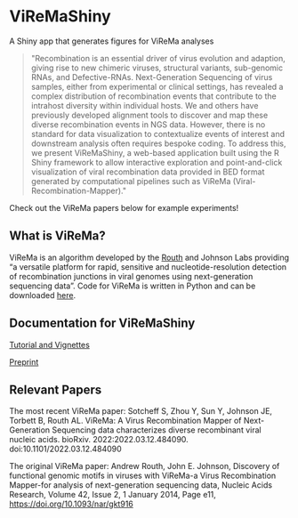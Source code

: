 # ViReMaShiny
 A Shiny app that generates figures for ViReMa analyses
 
> "Recombination is an essential driver of virus evolution and adaption, giving rise to new chimeric viruses, structural variants, sub-genomic RNAs, and Defective-RNAs. Next-Generation Sequencing of virus samples, either from experimental or clinical settings, has revealed a complex distribution of recombination events that contribute to the intrahost diversity within individual hosts. We and others have previously developed alignment tools to discover and map these diverse recombination events in NGS data. However, there is no standard for data visualization to contextualize events of interest and downstream analysis often requires bespoke coding. To address this, we present ViReMaShiny, a web-based application built using the R Shiny framework to allow interactive exploration and point-and-click visualization of viral recombination data provided in BED format generated by computational pipelines such as ViReMa (Viral-Recombination-Mapper)."

Check out the ViReMa papers below for example experiments!

## What is ViReMa?
ViReMa is an algorithm developed by the [Routh](https://www.utmb.edu/routhlab/home) and Johnson Labs providing “a versatile platform for rapid, sensitive and nucleotide-resolution detection of recombination junctions in viral genomes using next-generation sequencing data”. Code for ViReMa is written in Python and can be downloaded [here](https://sourceforge.net/projects/virema/).

## Documentation for ViReMaShiny
[Tutorial and Vignettes](https://jayeung12.github.io/)


[Preprint](https://www.biorxiv.org/content/10.1101/2022.04.06.487215v1)

## Relevant Papers
The most recent ViReMa paper:
Sotcheff S, Zhou Y, Sun Y, Johnson JE, Torbett B, Routh AL. ViReMa: A Virus Recombination Mapper of Next-Generation Sequencing data characterizes diverse recombinant viral nucleic acids. bioRxiv. 2022:2022.03.12.484090. doi:10.1101/2022.03.12.484090

The original ViReMa paper:
Andrew Routh, John E. Johnson, Discovery of functional genomic motifs in viruses with ViReMa-a Virus Recombination Mapper-for analysis of next-generation sequencing data, Nucleic Acids Research, Volume 42, Issue 2, 1 January 2014, Page e11, https://doi.org/10.1093/nar/gkt916
